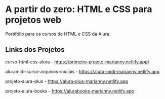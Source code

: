 # A partir do zero: HTML e CSS para projetos web
Portifólio para os cursos de HTML e CSS da Alura.

## Links dos Projetos
curso-html-css-alura - https://primeiro-projeto-marianny.netlify.app/

aluramidi-curso-arquivos-iniciais - https://alura-midi-marianny.netlify.app

projeto-alura-plus - https://alura-plus-marianny.netlify.app

projeto-alura-books - https://alurabooks-marianny.netlify.app
